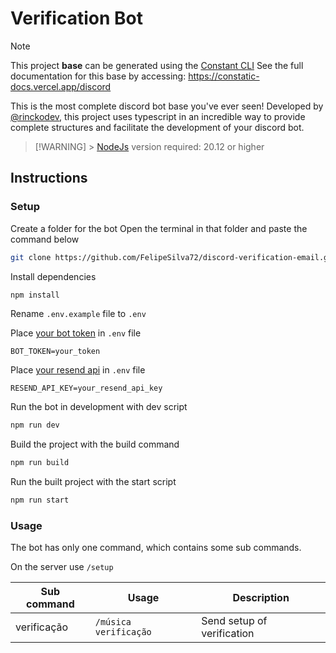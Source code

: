 # Verification Bot

> [!NOTE]
> This project **base** can be generated using the [Constant CLI](https://github.com/rinckodev/constatic)
> See the full documentation for this base by accessing: https://constatic-docs.vercel.app/discord

This is the most complete discord bot base you've ever seen! Developed by [@rinckodev](https://github.com/rinckodev), this project uses typescript in an incredible way to provide complete structures and facilitate the development of your discord bot.

> [!WARNING] > [NodeJs](https://nodejs.org/en) version required: 20.12 or higher

## Instructions

### Setup

Create a folder for the bot
Open the terminal in that folder and paste the command below

```bash
git clone https://github.com/FelipeSilva72/discord-verification-email.git .
```

Install dependencies

```bash
npm install
```

Rename `.env.example` file to `.env`

Place [your bot token](https://constatic-docs.vercel.app/discord/guides/application) in `.env` file

```
BOT_TOKEN=your_token
```

Place [your resend api](https://resend.com/docs/introduction) in `.env` file

```
RESEND_API_KEY=your_resend_api_key
```

Run the bot in development with dev script

```bash
npm run dev
```

Build the project with the build command

```bash
npm run build
```

Run the built project with the start script

```bash
npm run start
```

### Usage

The bot has only one command, which contains some sub commands.

On the server use `/setup`

| Sub command | Usage                 | Description                |
| ----------- | --------------------- | -------------------------- |
| verificação | `/música verificação` | Send setup of verification |
